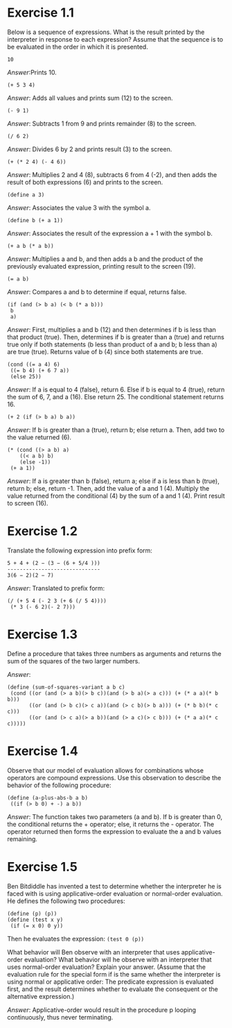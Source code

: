 # Exercise 1.1
Below is a sequence of expressions. What is the result printed by the interpreter in response to each expression? Assume that the sequence is to be evaluated in
the order in which it is presented.

`10`

*Answer*:Prints 10.

`(+ 5 3 4)`

*Answer*: Adds all values and prints sum (12) to the screen.

`(- 9 1)`

*Answer*: Subtracts 1 from 9 and prints remainder (8) to the screen.

`(/ 6 2)`

*Answer*: Divides 6 by 2 and prints result (3) to the screen.

`(+ (* 2 4) (- 4 6))`

*Answer*: Multiplies 2 and 4 (8), subtracts 6 from 4 (-2), and then adds the result of both expressions (6) and prints to the screen.

`(define a 3)`

*Answer*: Associates the value 3 with the symbol a.

`(define b (+ a 1))`

*Answer*: Associates the result of the expression a + 1 with the symbol b.

`(+ a b (* a b))`

*Answer*: Multiplies a and b, and then adds a b and the product of the previously evaluated expression, printing result to the screen (19).

`(= a b)`

*Answer*: Compares a and b to determine if equal, returns false.

```
(if (and (> b a) (< b (* a b)))
 b
 a)
```

*Answer*: First, multiplies a and b (12) and then determines if b is less than that product (true). Then, determines if b is greater than a (true) and returns true only if
both statements (b less than product of a and b; b less than a) are true (true). Returns value of b (4) since both statements are true.

```
(cond ((= a 4) 6)
 ((= b 4) (+ 6 7 a))
 (else 25))
```

*Answer*: If a is equal to 4 (false), return 6. Else if b is equal to 4 (true), return the sum of 6, 7, and a (16). Else return 25. The conditional statement returns 16.

`(+ 2 (if (> b a) b a))`

*Answer*: If b is greater than a (true), return b; else return a. Then, add two to the value returned (6).

```
(* (cond ((> a b) a)
    ((< a b) b)
    (else -1))
 (+ a 1))
```

*Answer*: If a is greater than b (false), return a; else if a is less than b (true), return b; else, return -1. Then, add the value of a and 1 (4). Multiply the value returned
from the conditional (4) by the sum of a and 1 (4). Print result to screen (16).

# Exercise 1.2
Translate the following expression into prefix form:

```
5 + 4 + (2 − (3 − (6 + 5/4 )))
------------------------------
3(6 − 2)(2 − 7)
```

*Answer*: Translated to prefix form:
```
(/ (+ 5 4 (- 2 3 (+ 6 (/ 5 4))))
 (* 3 (- 6 2)(- 2 7)))
```

# Exercise 1.3
Define a procedure that takes three numbers as arguments and returns the sum of the squares of the two larger numbers.

*Answer*:
```
(define (sum-of-squares-variant a b c)
 (cond ((or (and (> a b)(> b c))(and (> b a)(> a c))) (+ (* a a)(* b b)))
       ((or (and (> b c)(> c a))(and (> c b)(> b a))) (+ (* b b)(* c c)))
       ((or (and (> c a)(> a b))(and (> a c)(> c b))) (+ (* a a)(* c c)))))
```

# Exercise 1.4
Observe that our model of evaluation allows for combinations whose operators are compound expressions. Use this observation to describe the behavior of the
following procedure:

```
(define (a-plus-abs-b a b)
 ((if (> b 0) + -) a b))
```

*Answer*: The function takes two parameters (a and b). If b is greater than 0, the conditional returns the + operator; else, it returns the - operator. The operator returned
then forms the expression to evaluate the a and b values remaining.

# Exercise 1.5
Ben Bitdiddle has invented a test to determine whether the interpreter he is faced with is using applicative-order evaluation or normal-order evaluation.
He defines the following two procedures:

```
(define (p) (p))
(define (test x y)
 (if (= x 0) 0 y))
```

Then he evaluates the expression:
`(test 0 (p))`

What behavior will Ben observe with an interpreter that uses applicative-order evaluation? What behavior will he observe with an interpreter that uses normal-order
evaluation? Explain your answer. (Assume that the evaluation rule for the special form if is the same whether the interpreter is using normal or applicative order:
The predicate expression is evaluated first, and the result determines whether to evaluate the consequent or the alternative expression.)

*Answer*: Applicative-order would result in the procedure p looping continuously, thus never terminating.
